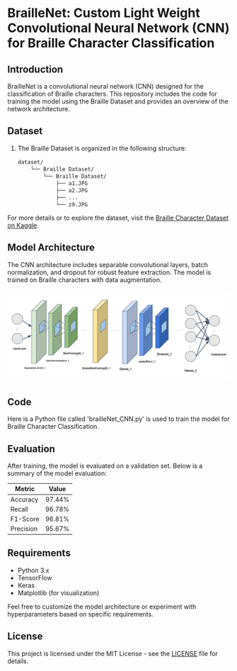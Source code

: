 # BrailleNet: Custom Light Weight Convolutional Neural Network (CNN) for Braille Character Classification

## Introduction

BrailleNet is a convolutional neural network (CNN) designed for the classification of Braille characters. This repository includes the code for training the model using the Braille Dataset and provides an overview of the network architecture.

## Dataset

1. The Braille Dataset is organized in the following structure:

    ```
    dataset/
        └── Braille Dataset/
            └── Braille Dataset/
                ├── a1.JPG
                ├── a2.JPG
                ├── ...
                └── z9.JPG
    ```

For more details or to explore the dataset, visit the [Braille Character Dataset on Kaggle](https://www.kaggle.com/datasets/shanks0465/braille-character-dataset).

## Model Architecture

The CNN architecture includes separable convolutional layers, batch normalization, and dropout for robust feature extraction. The model is trained on Braille characters with data augmentation.

![BrailleNet Architecture](Model%20Architecture/BrailleNet.png)

## Code

Here is a Python file called 'brailleNet_CNN.py' is used to train the model for Braille Character Classification.

## Evaluation

After training, the model is evaluated on a validation set. Below is a summary of the model evaluation:

| Metric    | Value   |
|-----------|---------|
| Accuracy  | 97.44%  |
| Recall    | 96.78%  |
| F1-Score  | 96.81%  |
| Precision | 95.67%  |

## Requirements

- Python 3.x
- TensorFlow
- Keras
- Matplotlib (for visualization)

Feel free to customize the model architecture or experiment with hyperparameters based on specific requirements.

## License

This project is licensed under the MIT License - see the [LICENSE](LICENSE) file for details.
